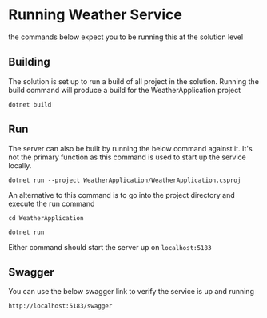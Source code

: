# Running Weather Service

the commands below expect you to be running this at the solution level

## Building

The solution is set up to run a build of all project in the solution. Running the build command will produce a build for the WeatherApplication project

```dotnet build```

## Run
The server can also be built by running the below command against it. It's not the primary function as this command is used to start up the service locally.

```dotnet run --project WeatherApplication/WeatherApplication.csproj```

An alternative to this command is to go into the project directory and execute the run command

```
cd WeatherApplication

dotnet run
```

Either command should start the server up on `localhost:5183`

## Swagger

You can use the below swagger link to verify the service is up and running

```http://localhost:5183/swagger```
